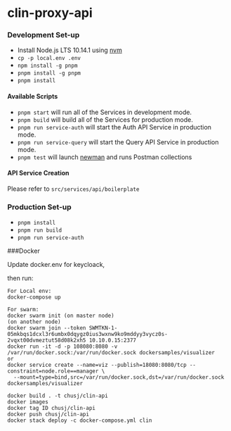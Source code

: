 # clin-proxy-api

### Development Set-up
* Install Node.js LTS 10.14.1 using [nvm](https://github.com/creationix/nvm/blob/master/README.md)
* `cp -p local.env .env`
* `npm install -g pnpm`
* `pnpm install -g pnpm`
* `pnpm install`

#### Available Scripts

* `pnpm start` will run all of the Services in development mode.<br>
* `pnpm build` will build all of the Services for production mode.<br>
* `pnpm run service-auth` will start the Auth API Service in production mode.<br>
* `pnpm run service-query` will start the Query API Service in production mode.<br>
* `pnpm test` will launch [newman](https://github.com/postmanlabs/newman) and runs Postman collections

#### API Service Creation
Please refer to `src/services/api/boilerplate`

### Production Set-up
* `pnpm install`
* `pnpm run build`
* `pnpm run service-auth`

###Docker

Update docker.env for keycloack,

then run:
```
For Local env:
docker-compose up

For swarm:
docker swarm init (on master node)
(on another node)
docker swarm join --token SWMTKN-1-05mkbqs1dcxl3r6umbx0dqygz0ius3wxnw9ko9mddyy3vycz0s-2vqxt00dvmeztut58d08k2xh5 10.10.0.15:2377
docker run -it -d -p 108080:8080 -v /var/run/docker.sock:/var/run/docker.sock dockersamples/visualizer
or
docker service create --name=viz --publish=18080:8080/tcp --constraint=node.role==manager \
  --mount=type=bind,src=/var/run/docker.sock,dst=/var/run/docker.sock dockersamples/visualizer
  
docker build . -t chusj/clin-api
docker images
docker tag ID chusj/clin-api
docker push chusj/clin-api
docker stack deploy -c docker-compose.yml clin

```